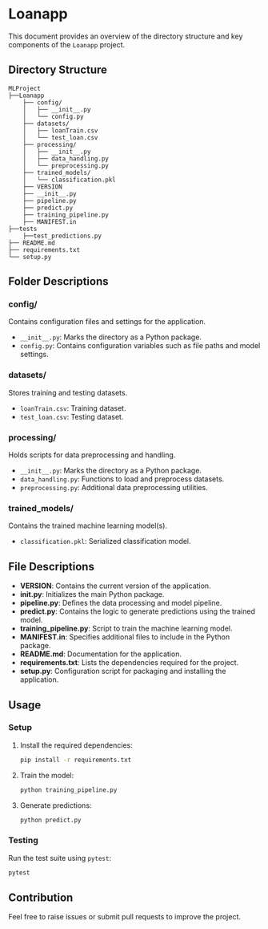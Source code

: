 # Loanapp

This document provides an overview of the directory structure and key components of the `Loanapp` project.

## Directory Structure

```
MLProject
├──Loanapp
    ├── config/
    │   ├── __init__.py
    │   └── config.py
    ├── datasets/
    │   ├── loanTrain.csv
    │   └── test_loan.csv
    ├── processing/
    │   ├── __init__.py
    │   ├── data_handling.py
    │   └── preprocessing.py
    ├── trained_models/
    │   └── classification.pkl
    ├── VERSION
    ├── __init__.py
    ├── pipeline.py
    ├── predict.py
    ├── training_pipeline.py
    ├── MANIFEST.in
├──tests
    ├──test_predictions.py
├── README.md
├── requirements.txt
└── setup.py
```

## Folder Descriptions

### config/
Contains configuration files and settings for the application.
- `__init__.py`: Marks the directory as a Python package.
- `config.py`: Contains configuration variables such as file paths and model settings.

### datasets/
Stores training and testing datasets.
- `loanTrain.csv`: Training dataset.
- `test_loan.csv`: Testing dataset.

### processing/
Holds scripts for data preprocessing and handling.
- `__init__.py`: Marks the directory as a Python package.
- `data_handling.py`: Functions to load and preprocess datasets.
- `preprocessing.py`: Additional data preprocessing utilities.

### trained_models/
Contains the trained machine learning model(s).
- `classification.pkl`: Serialized classification model.

## File Descriptions

- **VERSION**: Contains the current version of the application.
- **__init__.py**: Initializes the main Python package.
- **pipeline.py**: Defines the data processing and model pipeline.
- **predict.py**: Contains the logic to generate predictions using the trained model.
- **training_pipeline.py**: Script to train the machine learning model.
- **MANIFEST.in**: Specifies additional files to include in the Python package.
- **README.md**: Documentation for the application.
- **requirements.txt**: Lists the dependencies required for the project.
- **setup.py**: Configuration script for packaging and installing the application.

## Usage

### Setup
1. Install the required dependencies:
   ```bash
   pip install -r requirements.txt
   ```

2. Train the model:
   ```bash
   python training_pipeline.py
   ```

3. Generate predictions:
   ```bash
   python predict.py
   ```

### Testing
Run the test suite using `pytest`:
```bash
pytest
```

## Contribution
Feel free to raise issues or submit pull requests to improve the project.
